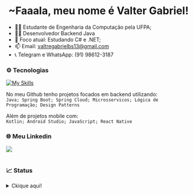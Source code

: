 <h1 align="center">~Faaala, meu nome é Valter Gabriel!</h1>

- 🧑‍🎓 Estudante de Engenharia da Computação pela UFPA; 
- 👨‍💻 Desenvolvedor Backend Java
- 📝 Foco atual: Estudando C# e .NET;
- 📫 Email: valtregabrielbs13@gmail.com
- 📞 Telegram e WhatsApp: (91) 98612-3187

### ⚙️ Tecnologias
[![My Skills](https://skillicons.dev/icons?i=java,kotlin,spring,postgres,mysql,git,github,androidstudio,react)](https://skillicons.dev)
<br>

No meu Github tenho projetos focados em backend utilizando: <br>
`Java; Spring Boot; Spring Cloud; Microsservicos; Lógica de Programação; Design Patterns `

Além de projetos mobile com: <br>
`Kotlin; Android Studio; JavaScript; React Native`

### 🌐 Meu Linkedin
<div>
  <a href="https://www.linkedin.com/in/valter-gabriel/" target="_blank"><img src="https://img.shields.io/badge/-LinkedIn-%230077B5?style=for-the-badge&logo=linkedin&logoColor=white" target="_blank"></a>
</div>
<br>


### 📈 Status
<details>
  <summary>Ckique aqui!</summary>
 
  ![](http://github-profile-summary-cards.vercel.app/api/cards/profile-details?username=ValterGabriell&theme=tokyonight) 
  ![](http://github-profile-summary-cards.vercel.app/api/cards/repos-per-language?username=ValterGabriell&theme=tokyonight) ![](http://github-profile-summary-cards.vercel.app/api/cards/productive-time?username=JoonMarion&theme=tokyonight&utcOffset=8) 
 
</details>
